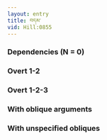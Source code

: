 ```yaml
---
layout: entry
title: བདམ་
vid: Hill:0855
---
```

### Dependencies (N = 0)


### Overt 1-2


### Overt 1-2-3


### With oblique arguments


### With unspecified obliques
